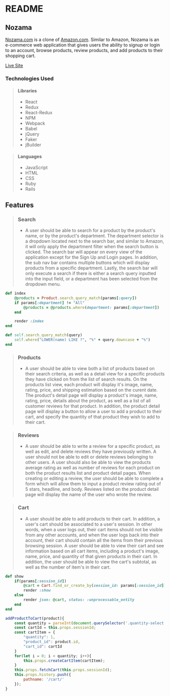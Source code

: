 # README

## Nozama

[Nozama.com](https://nozama-fsp.herokuapp.com/#/) is a clone of [Amazon.com](https://www.amazon.com/). Similar to Amazon, Nozama is an e-commerce web application that gives users the ability to signup or login to an account, browse products, review products, and add products to their shopping cart.

[Live Site](https://nozama-fsp.herokuapp.com/#/)

### Technologies Used
> #### Libraries
> * React
> * Redux
> * React-Redux
> * NPM
> * Webpack
> * Babel
> * jQuery
> * Faker
> * jBuilder

> #### Languages
> * JavaScript
> * HTML
> * CSS
> * Ruby
> * Rails

## Features

>### Search
> * A user should be able to search for a product by the product's name, or by the product's department. The department selector is a dropdown located next to the search bar, and similar to Amazon, it will only apply the department filter when the search button is clicked. The search bar will appear on every view of the application except for the Sign Up and Login pages. In addition, the sub nav bar contains multiple buttons which will display products from a specific department. Lastly, the search bar will only execute a search if there is either a search query inputted into the input field, or a department has been selected from the dropdown menu.

```ruby
def index
    @products = Product.search_query_match(params[:query])
    if params[:department] != "All"
        @products = @products.where(department: params[:department])
    end

    render :index
end
```
```ruby
def self.search_query_match(query)
    self.where("LOWER(name) LIKE ?", "%" + query.downcase + "%")
end
```

>### Products
> * A user should be able to view both a list of products based on their search criteria, as well as a detail view for a specific products they have clicked on from the list of search results. On the products list view, each product will display it's image, name, rating, price, and shipping estimation based on the curent date. The product's detail page will display a product's image, name, rating, price, details about the product, as well as a list of all customer reviews for that product. In addition, the product detail page will display a button to allow a user to add a product to their cart, and specify the quantity of that product they wish to add to their cart.

>### Reviews
> * A user should be able to write a review for a specific product, as well as edit, and delete reviews they have previously written. A user should not be able to edit or delete reviews belonging to other users. A user should also be able to view the products average rating as well as number of reviews for each product on both the product results list and product detail pages. When creating or editing a review, the user should be able to complete a form which will allow them to input a product review rating out of 5 stars, headline, and body. Reviews listed on the product detail page will display the name of the user who wrote the review.

>### Cart
> * A user should be able to add products to their cart. In addition, a user's cart should be associated to a user's session. In other words, when a user logs out, their cart items should not be visible from any other accounts, and when the user logs back into their account, their cart should contain all the items from their previous browsing session. A user should be able to view their cart and see information based on all cart items, including a product's image, name, price, and quantity of that given products in their cart. In addition, the user should be able to view the cart's subtotal, as well as the number of item's in their cart.
```ruby
def show
    if(params[:session_id])
        @cart = Cart.find_or_create_by(session_id: params[:session_id])
        render :show
    else
        render json: @cart, status: :unprocessable_entity
    end
end
```

```javascript
addProductToCart(product){
    const quantity = parseInt(document.querySelector('.quantity-select').value);
    const cartId = this.props.sessionId;
    const cartItem = {
        "quantity": 1,
        "product_id": product.id,
        "cart_id": cartId
    }
    for(let i = 0; i < quantity; i++){
        this.props.createCartItem(cartItem);
    }
    this.props.fetchCart(this.props.sessionId);
    this.props.history.push({
        pathname: '/cart/'
    });
}
```

